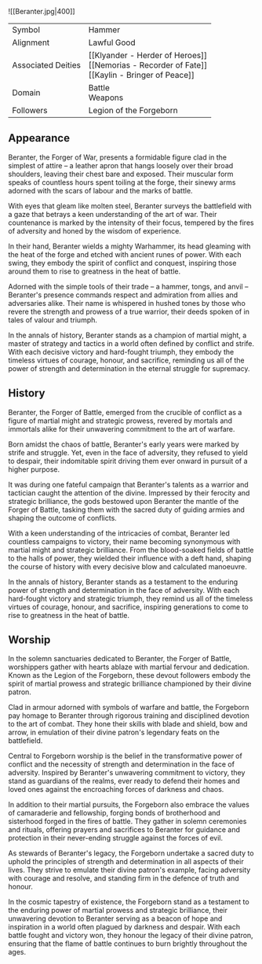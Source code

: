 ![[Beranter.jpg|400]]

|                    |                                                                                                     |
| ------------------ | --------------------------------------------------------------------------------------------------- |
| Symbol             | Hammer                                                                                              |
| Alignment          | Lawful Good                                                                                         |
| Associated Deities | [[Klyander - Herder of Heroes]]<br>[[Nemorias - Recorder of Fate]]<br>[[Kaylin - Bringer of Peace]] |
| Domain             | Battle<br>Weapons<br>                                                                               |
| Followers          | Legion of the Forgeborn                                                                             |

## Appearance
  
Beranter, the Forger of War, presents a formidable figure clad in the simplest of attire – a leather apron that hangs loosely over their broad shoulders, leaving their chest bare and exposed. Their muscular form speaks of countless hours spent toiling at the forge, their sinewy arms adorned with the scars of labour and the marks of battle.

With eyes that gleam like molten steel, Beranter surveys the battlefield with a gaze that betrays a keen understanding of the art of war. Their countenance is marked by the intensity of their focus, tempered by the fires of adversity and honed by the wisdom of experience.

In their hand, Beranter wields a mighty Warhammer, its head gleaming with the heat of the forge and etched with ancient runes of power. With each swing, they embody the spirit of conflict and conquest, inspiring those around them to rise to greatness in the heat of battle.

Adorned with the simple tools of their trade – a hammer, tongs, and anvil – Beranter's presence commands respect and admiration from allies and adversaries alike. Their name is whispered in hushed tones by those who revere the strength and prowess of a true warrior, their deeds spoken of in tales of valour and triumph.

In the annals of history, Beranter stands as a champion of martial might, a master of strategy and tactics in a world often defined by conflict and strife. With each decisive victory and hard-fought triumph, they embody the timeless virtues of courage, honour, and sacrifice, reminding us all of the power of strength and determination in the eternal struggle for supremacy.

## History

Beranter, the Forger of Battle, emerged from the crucible of conflict as a figure of martial might and strategic prowess, revered by mortals and immortals alike for their unwavering commitment to the art of warfare.

Born amidst the chaos of battle, Beranter's early years were marked by strife and struggle. Yet, even in the face of adversity, they refused to yield to despair, their indomitable spirit driving them ever onward in pursuit of a higher purpose.

It was during one fateful campaign that Beranter's talents as a warrior and tactician caught the attention of the divine. Impressed by their ferocity and strategic brilliance, the gods bestowed upon Beranter the mantle of the Forger of Battle, tasking them with the sacred duty of guiding armies and shaping the outcome of conflicts.

With a keen understanding of the intricacies of combat, Beranter led countless campaigns to victory, their name becoming synonymous with martial might and strategic brilliance. From the blood-soaked fields of battle to the halls of power, they wielded their influence with a deft hand, shaping the course of history with every decisive blow and calculated manoeuvre.

In the annals of history, Beranter stands as a testament to the enduring power of strength and determination in the face of adversity. With each hard-fought victory and strategic triumph, they remind us all of the timeless virtues of courage, honour, and sacrifice, inspiring generations to come to rise to greatness in the heat of battle.

## Worship
  
In the solemn sanctuaries dedicated to Beranter, the Forger of Battle, worshippers gather with hearts ablaze with martial fervour and dedication. Known as the Legion of the Forgeborn, these devout followers embody the spirit of martial prowess and strategic brilliance championed by their divine patron.

Clad in armour adorned with symbols of warfare and battle, the Forgeborn pay homage to Beranter through rigorous training and disciplined devotion to the art of combat. They hone their skills with blade and shield, bow and arrow, in emulation of their divine patron's legendary feats on the battlefield.

Central to Forgeborn worship is the belief in the transformative power of conflict and the necessity of strength and determination in the face of adversity. Inspired by Beranter's unwavering commitment to victory, they stand as guardians of the realms, ever ready to defend their homes and loved ones against the encroaching forces of darkness and chaos.

In addition to their martial pursuits, the Forgeborn also embrace the values of camaraderie and fellowship, forging bonds of brotherhood and sisterhood forged in the fires of battle. They gather in solemn ceremonies and rituals, offering prayers and sacrifices to Beranter for guidance and protection in their never-ending struggle against the forces of evil.

As stewards of Beranter's legacy, the Forgeborn undertake a sacred duty to uphold the principles of strength and determination in all aspects of their lives. They strive to emulate their divine patron's example, facing adversity with courage and resolve, and standing firm in the defence of truth and honour.

In the cosmic tapestry of existence, the Forgeborn stand as a testament to the enduring power of martial prowess and strategic brilliance, their unwavering devotion to Beranter serving as a beacon of hope and inspiration in a world often plagued by darkness and despair. With each battle fought and victory won, they honour the legacy of their divine patron, ensuring that the flame of battle continues to burn brightly throughout the ages.